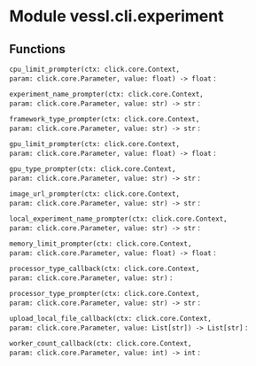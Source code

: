 Module vessl.cli.experiment
===========================

Functions
---------

    
`cpu_limit_prompter(ctx: click.core.Context, param: click.core.Parameter, value: float) ‑> float`
:   

    
`experiment_name_prompter(ctx: click.core.Context, param: click.core.Parameter, value: str) ‑> str`
:   

    
`framework_type_prompter(ctx: click.core.Context, param: click.core.Parameter, value: str) ‑> str`
:   

    
`gpu_limit_prompter(ctx: click.core.Context, param: click.core.Parameter, value: float) ‑> float`
:   

    
`gpu_type_prompter(ctx: click.core.Context, param: click.core.Parameter, value: str) ‑> str`
:   

    
`image_url_prompter(ctx: click.core.Context, param: click.core.Parameter, value: str) ‑> str`
:   

    
`local_experiment_name_prompter(ctx: click.core.Context, param: click.core.Parameter, value: str) ‑> str`
:   

    
`memory_limit_prompter(ctx: click.core.Context, param: click.core.Parameter, value: float) ‑> float`
:   

    
`processor_type_callback(ctx: click.core.Context, param: click.core.Parameter, value: str)`
:   

    
`processor_type_prompter(ctx: click.core.Context, param: click.core.Parameter, value: str) ‑> str`
:   

    
`upload_local_file_callback(ctx: click.core.Context, param: click.core.Parameter, value: List[str]) ‑> List[str]`
:   

    
`worker_count_callback(ctx: click.core.Context, param: click.core.Parameter, value: int) ‑> int`
: